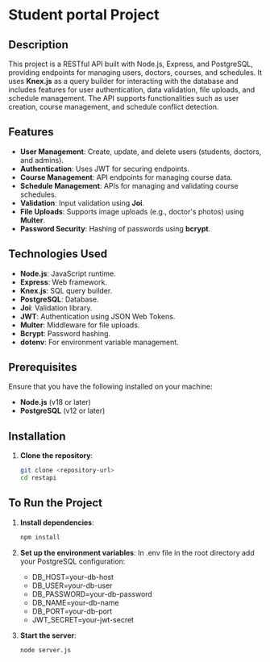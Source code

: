 # Student portal Project

## Description
This project is a RESTful API built with Node.js, Express, and PostgreSQL, providing endpoints for managing users, doctors, courses, and schedules. It uses **Knex.js** as a query builder for interacting with the database and includes features for user authentication, data validation, file uploads, and schedule management. The API supports functionalities such as user creation, course management, and schedule conflict detection.

## Features
- **User Management**: Create, update, and delete users (students, doctors, and admins).
- **Authentication**: Uses JWT for securing endpoints.
- **Course Management**: API endpoints for managing course data.
- **Schedule Management**: APIs for managing and validating course schedules.
- **Validation**: Input validation using **Joi**.
- **File Uploads**: Supports image uploads (e.g., doctor's photos) using **Multer**.
- **Password Security**: Hashing of passwords using **bcrypt**.

## Technologies Used
- **Node.js**: JavaScript runtime.
- **Express**: Web framework.
- **Knex.js**: SQL query builder.
- **PostgreSQL**: Database.
- **Joi**: Validation library.
- **JWT**: Authentication using JSON Web Tokens.
- **Multer**: Middleware for file uploads.
- **Bcrypt**: Password hashing.
- **dotenv**: For environment variable management.

## Prerequisites
Ensure that you have the following installed on your machine:
- **Node.js** (v18 or later)
- **PostgreSQL** (v12 or later)

## Installation

1. **Clone the repository**:
   ```bash
   git clone <repository-url>
   cd restapi


## To Run the Project

1. **Install dependencies**:
   ```bash
   npm install

2. **Set up the environment variables**:
   In .env file in the root directory add your PostgreSQL configuration:
   - DB_HOST=your-db-host
   - DB_USER=your-db-user
   - DB_PASSWORD=your-db-password
   - DB_NAME=your-db-name
   - DB_PORT=your-db-port
   - JWT_SECRET=your-jwt-secret

3. **Start the server**:
   ```bash
   node server.js

